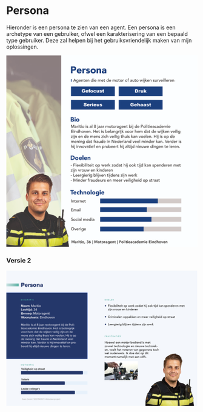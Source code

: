 # Persona

Hieronder is een persona te zien van een agent. Een persona is een archetype van een gebruiker, ofwel een karakterisering van een bepaald type gebruiker. Deze zal helpen bij het gebruiksvriendelijk maken van mijn oplossingen.

![](<../../.gitbook/assets/image (8) (1).png>)

### Versie 2

![](<../../.gitbook/assets/image (2) (1).png>)
